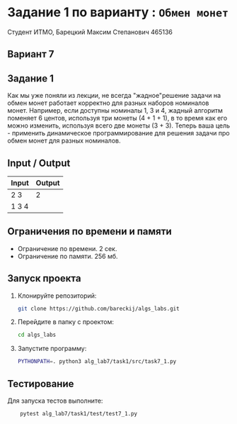 # Задание 1 по варианту : `Обмен монет`

Студент ИТМО, Барецкий Максим Степанович 465136

## Вариант 7

## Задание 1

Как мы уже поняли из лекции, не всегда "жадное"решение задачи на обмен
монет работает корректно для разных наборов номиналов монет. Например, если
доступны номиналы 1, 3 и 4, жадный алгоритм поменяет 6 центов, используя
три монеты (4 + 1 + 1), в то время как его можно изменить, используя всего две
монеты (3 + 3). Теперь ваша цель - применить динамическое программирование
для решения задачи про обмен монет для разных номиналов.

## Input / Output

| Input | Output |
| ----- | ------ |
| 2 3   | 2      |
| 1 3 4 |

## Ограничения по времени и памяти

- Ограничение по времени. 2 сек.
- Ограничение по памяти. 256 мб.

## Запуск проекта

1. Клонируйте репозиторий:
   ```bash
   git clone https://github.com/bareckij/algs_labs.git
   ```
2. Перейдите в папку с проектом:
   ```bash
   cd algs_labs
   ```
3. Запустите программу:

   ```bash
   PYTHONPATH=. python3 alg_lab7/task1/src/task7_1.py
   ```

## Тестирование

Для запуска тестов выполните:

```bash
    pytest alg_lab7/task1/test/test7_1.py
```

